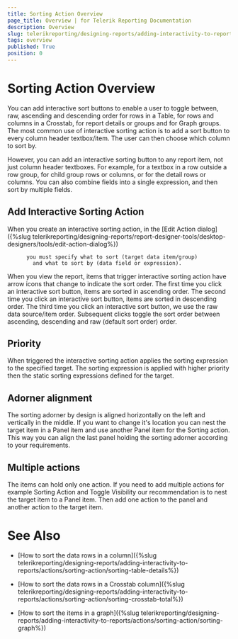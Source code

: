```yaml
---
title: Sorting Action Overview
page_title: Overview | for Telerik Reporting Documentation
description: Overview
slug: telerikreporting/designing-reports/adding-interactivity-to-reports/actions/sorting-action/overview
tags: overview
published: True
position: 0
---
```


# Sorting Action Overview



You can add interactive sort buttons to enable a user to toggle between, raw, ascending and descending order for rows in a Table, 
		for rows and columns in a Crosstab, for report details or groups and for Graph groups. 
		The most common use of interactive sorting action is to add a sort button to every column header textbox/item. 
		The user can then choose which column to sort by.
      


However, you can add an interactive sorting button to any report item, not just column header textboxes. 
		For example, for a textbox in a row outside a row group, for child group rows or columns, or for the detail rows or columns. 
		You can also combine fields into a single expression, and then sort by multiple fields.
      


## Add Interactive Sorting Action

When you create an interactive sorting action, in the 
[Edit Action dialog]({%slug telerikreporting/designing-reports/report-designer-tools/desktop-designers/tools/edit-action-dialog%})
 
          you must specify what to sort (target data item/group) 
        	and what to sort by (data field or expression).
        


When you view the report, items that trigger interactive sorting action have arrow icons that change to indicate the sort order. 
			The first time you click an interactive sort button, items are sorted in ascending order. 
			The second time you click an interactive sort button, items are sorted in descending order. 
			The third time you click an interactive sort button, we use the raw data source/item order. 
			Subsequent clicks toggle the sort order between ascending, descending and raw (default sort order) order.
        


## Priority

When triggered the interactive sorting action applies the sorting expression to the specified target. 
      		The sorting expression is applied with higher priority then the static sorting expressions defined for the target.
      		


## Adorner alignment

The sorting adorner by design is aligned horizontally on the left and vertically in the middle. 
          	If you want to change it's location you can nest the target item in a Panel item and use another Panel item for the Sorting action. 
          	This way you can align the last panel holding the sorting adorner according to your requirements.
          	


## Multiple actions

The items can hold only one action. 
				If you need to add multiple actions for example Sorting Action and Toggle Visibility our 
				recommendation is to nest the target item to a Panel item. Then add one action to the panel and another action to the target item.
          	


# See Also


 * [How to sort the data rows in a column]({%slug telerikreporting/designing-reports/adding-interactivity-to-reports/actions/sorting-action/sorting-table-details%})


 * [How to sort the data rows in a Crosstab column]({%slug telerikreporting/designing-reports/adding-interactivity-to-reports/actions/sorting-action/sorting-crosstab-total%})


 * [How to sort the items in a graph]({%slug telerikreporting/designing-reports/adding-interactivity-to-reports/actions/sorting-action/sorting-graph%})

